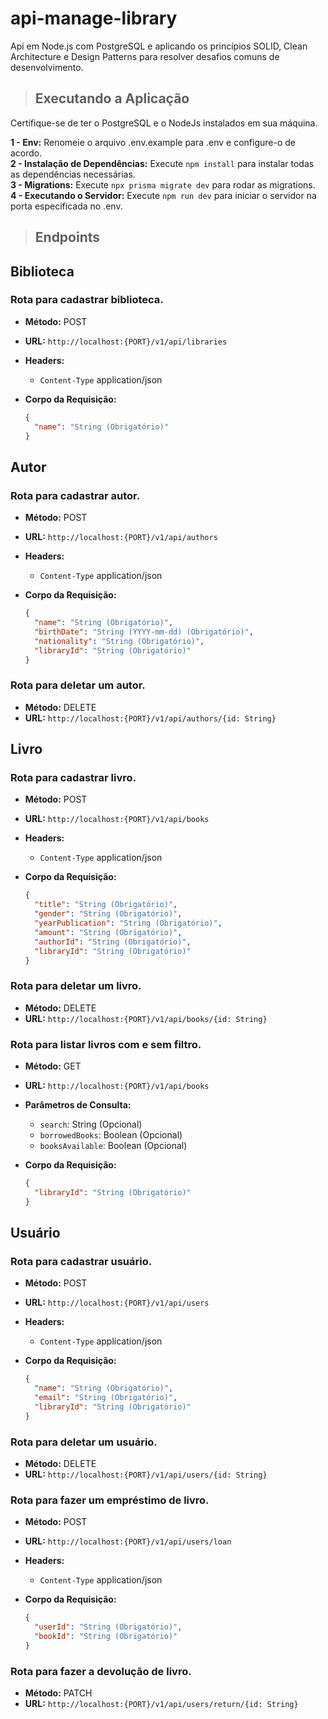 # api-manage-library

Api em Node.js com PostgreSQL e aplicando os princípios SOLID, Clean Architecture e Design Patterns para resolver desafios comuns de desenvolvimento.

> ## Executando a Aplicação

Certifique-se de ter o PostgreSQL e o NodeJs instalados em sua máquina.

**1 - Env:** Renomeie o arquivo .env.example para .env e configure-o de acordo.
<br> **2 - Instalação de Dependências:** Execute `npm install` para instalar todas as dependências necessárias.
<br> **3 - Migrations:** Execute `npx prisma migrate dev` para rodar as migrations.
<br> **4 - Executando o Servidor:** Execute `npm run dev` para iniciar o servidor na porta especificada no .env.

> ## Endpoints

## Biblioteca

### Rota para cadastrar biblioteca.

- **Método:** POST
- **URL:** `http://localhost:{PORT}/v1/api/libraries`
- **Headers:**
  - `Content-Type` application/json
- **Corpo da Requisição:**

  ```json
  {
    "name": "String (Obrigatório)"
  }
  ```

## Autor

### Rota para cadastrar autor.

- **Método:** POST
- **URL:** `http://localhost:{PORT}/v1/api/authors`
- **Headers:**
  - `Content-Type` application/json
- **Corpo da Requisição:**

  ```json
  {
    "name": "String (Obrigatório)",
    "birthDate": "String (YYYY-mm-dd) (Obrigatório)",
    "nationality": "String (Obrigatório)",
    "libraryId": "String (Obrigatório)"
  }
  ```

### Rota para deletar um autor.

- **Método:** DELETE
- **URL:** `http://localhost:{PORT}/v1/api/authors/{id: String}`

## Livro

### Rota para cadastrar livro.

- **Método:** POST
- **URL:** `http://localhost:{PORT}/v1/api/books`
- **Headers:**
  - `Content-Type` application/json
- **Corpo da Requisição:**

  ```json
  {
    "title": "String (Obrigatório)",
    "gender": "String (Obrigatório)",
    "yearPublication": "String (Obrigatório)",
    "amount": "String (Obrigatório)",
    "authorId": "String (Obrigatório)",
    "libraryId": "String (Obrigatório)"
  }
  ```

### Rota para deletar um livro.

- **Método:** DELETE
- **URL:** `http://localhost:{PORT}/v1/api/books/{id: String}`

### Rota para listar livros com e sem filtro.

- **Método:** GET
- **URL:** `http://localhost:{PORT}/v1/api/books`
- **Parâmetros de Consulta:**

  - `search`: String (Opcional)
  - `borrowedBooks`: Boolean (Opcional)
  - `booksAvailable`: Boolean (Opcional)

- **Corpo da Requisição:**

  ```json
  {
    "libraryId": "String (Obrigatório)"
  }
  ```

## Usuário

### Rota para cadastrar usuário.

- **Método:** POST
- **URL:** `http://localhost:{PORT}/v1/api/users`
- **Headers:**
  - `Content-Type` application/json
- **Corpo da Requisição:**

  ```json
  {
    "name": "String (Obrigatório)",
    "email": "String (Obrigatório)",
    "libraryId": "String (Obrigatório)"
  }
  ```

### Rota para deletar um usuário.

- **Método:** DELETE
- **URL:** `http://localhost:{PORT}/v1/api/users/{id: String}`

### Rota para fazer um empréstimo de livro.

- **Método:** POST
- **URL:** `http://localhost:{PORT}/v1/api/users/loan`
- **Headers:**
  - `Content-Type` application/json
- **Corpo da Requisição:**

  ```json
  {
    "userId": "String (Obrigatório)",
    "bookId": "String (Obrigatório)"
  }
  ```

### Rota para fazer a devolução de livro.

- **Método:** PATCH
- **URL:** `http://localhost:{PORT}/v1/api/users/return/{id: String}`
